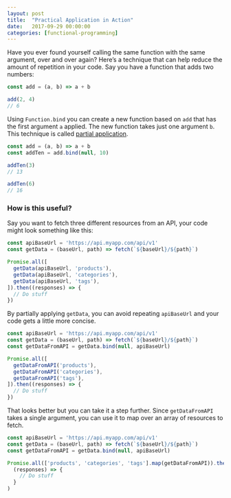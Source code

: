 ```yaml
---
layout: post
title:  "Practical Application in Action"
date:   2017-09-29 00:00:00
categories: [functional-programming]
---
```


Have you ever found yourself calling the same function with the same argument, over and over again? Here’s a technique that can help reduce the amount of repetition in your code. Say you have a function that adds two numbers:
```js
const add = (a, b) => a + b

add(2, 4)
// 6
```

Using `Function.bind` you can create a new function based on `add` that has the first argument `a` applied. The new function takes just one argument `b`. This technique is called [partial application](https://en.wikipedia.org/wiki/Partial_application).

```js
const add = (a, b) => a + b
const addTen = add.bind(null, 10)

addTen(3)
// 13

addTen(6)
// 16
```

### How is this useful?

Say you want to fetch three different resources from an API, your code might look something like this:

```js
const apiBaseUrl = 'https://api.myapp.com/api/v1'
const getData = (baseUrl, path) => fetch(`${baseUrl}/${path}`)

Promise.all([
  getData(apiBaseUrl, 'products'),
  getData(apiBaseUrl, 'categories'),
  getData(apiBaseUrl, 'tags'),
]).then((responses) => {
  // Do stuff
})
```

By partially applying `getData`, you can avoid repeating `apiBaseUrl` and your code gets a little more concise.

```js
const apiBaseUrl = 'https://api.myapp.com/api/v1'
const getData = (baseUrl, path) => fetch(`${baseUrl}/${path}`)
const getDataFromAPI = getData.bind(null, apiBaseUrl)

Promise.all([
  getDataFromAPI('products'),
  getDataFromAPI('categories'),
  getDataFromAPI('tags'),
]).then((responses) => {
  // Do stuff
})
```

That looks better but you can take it a step further. Since `getDataFromAPI` takes a single argument, you can use it to map over an array of resources to fetch.

```js
const apiBaseUrl = 'https://api.myapp.com/api/v1'
const getData = (baseUrl, path) => fetch(`${baseUrl}/${path}`)
const getDataFromAPI = getData.bind(null, apiBaseUrl)

Promise.all(['products', 'categories', 'tags'].map(getDataFromAPI)).then(
  (responses) => {
    // Do stuff
  }
)
```

